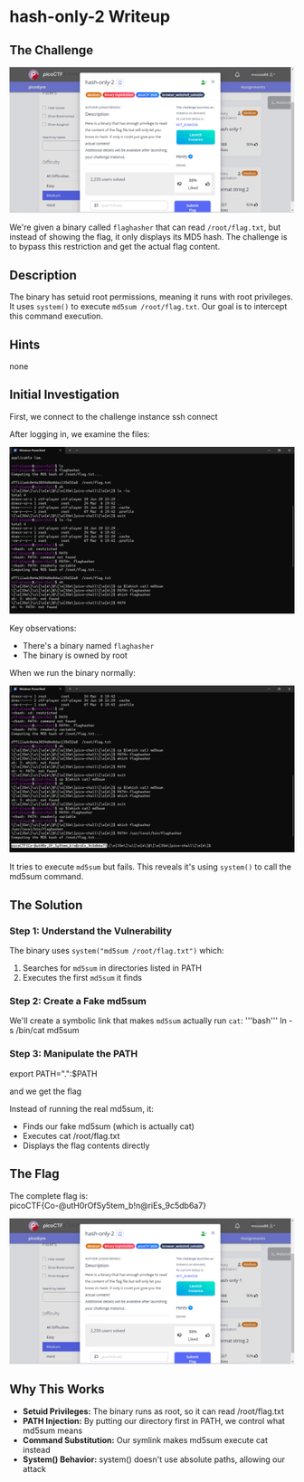 # hash-only-2 Writeup

## The Challenge
![Challenge Description](img/main.png)

We're given a binary called `flaghasher` that can read `/root/flag.txt`, but instead of showing the flag, it only displays its MD5 hash. The challenge is to bypass this restriction and get the actual flag content.

## Description
The binary has setuid root permissions, meaning it runs with root privileges. It uses `system()` to execute `md5sum /root/flag.txt`. Our goal is to intercept this command execution.

## Hints
none

## Initial Investigation
First, we connect to the challenge instance ssh connect

After logging in, we examine the files:

![Directory Listing](img/code1.png)

Key observations:
- There's a binary named `flaghasher` 
- The binary is owned by root

When we run the binary normally:

![First Run](img/code2.png)

It tries to execute `md5sum` but fails. This reveals it's using `system()` to call the md5sum command.

## The Solution
### Step 1: Understand the Vulnerability
The binary uses `system("md5sum /root/flag.txt")` which:
1. Searches for `md5sum` in directories listed in PATH
2. Executes the first `md5sum` it finds

### Step 2: Create a Fake md5sum
We'll create a symbolic link that makes `md5sum` actually run `cat`:
'''bash'''
ln -s /bin/cat md5sum

### Step 3: Manipulate the PATH

export PATH=".":$PATH

and we get the flag

Instead of running the real md5sum, it:

- Finds our fake md5sum (which is actually cat)
- Executes cat /root/flag.txt
- Displays the flag contents directly

## The Flag

The complete flag is:  
picoCTF{Co-@utH0rOfSy5tem_b!n@riEs_9c5db6a7}

![Inserting Flag and Finished](img/main.png)

## Why This Works

- **Setuid Privileges:** The binary runs as root, so it can read /root/flag.txt
- **PATH Injection:** By putting our directory first in PATH, we control what md5sum means
- **Command Substitution:** Our symlink makes md5sum execute cat instead
- **System() Behavior:** system() doesn't use absolute paths, allowing our attack


